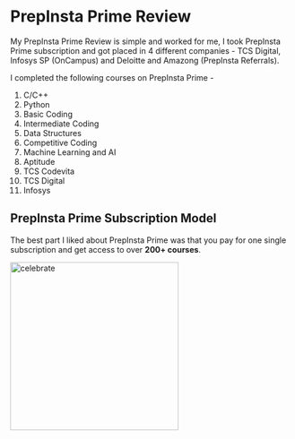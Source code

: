 # PrepInsta Prime Review

My PrepInsta Prime Review is simple and worked for me, I took PrepInsta Prime subscription and got placed in 4 different companies - TCS Digital, Infosys SP (OnCampus) and Deloitte and Amazong (PrepInsta Referrals).

I completed the following courses on PrepInsta Prime -
1. C/C++
2. Python
3. Basic Coding
4. Intermediate Coding
5. Data Structures
6. Competitive Coding
7. Machine Learning and AI
8. Aptitude
9. TCS Codevita
10. TCS Digital
11. Infosys

## PrepInsta Prime Subscription Model

The best part I liked about PrepInsta Prime was that you pay for one single subscription and get access to over **200+ courses**.

<img src=https://octodex.github.com/images/constructocat2.jpg alt=celebrate width=300>
</div>
